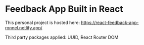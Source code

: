 # Feedback App Built in React

This personal project is hosted here: https://react-feedback-app-ronnel.netlify.app/

Third party packages applied: UUID, React Router DOM
